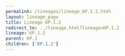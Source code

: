 ```yaml
---
permalink: /lineages/lineage_KP.1.2.html
layout: lineage_page
title: Lineage KP.1.2
redirect_to: ../lineage.html?lineage=KP.1.2
lineage: KP.1.2
parent: KP.1
children: ['KP.1.2']
---
```

